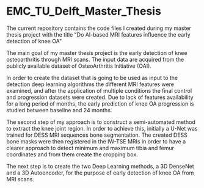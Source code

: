 # EMC_TU_Delft_Master_Thesis
The current repository contains the code files I created during my master thesis project with the title "Do AI-based MRI features influence the early detection of knee OA"


The main goal of my master thesis project is the early detection of knee osteoarthritis through MRI scans. 
The input data are acquired from the publicly available dataset of OsteoArthritis Initiative (OAI). 

In order to create the dataset that is going to be used as input to the detection deep learning algorithms the different MRI features were examined,
and after the application of multiple conditions the final control and progression datasets were created. Due to lack of features availability for 
a long period of months, the early prediction of knee OA progression is studied between baseline and 24 months.

The second step of my approach is to construct a semi-automated method to extract the knee joint region. In order to achieve this, 
initially a U-Net was trained for DESS MRI sequences bone segmentation. The created DESS bone masks were then registered in the IW-TSE MRIs
in order to have a clearer approach to detect minimum and maximum tibia and femur coordinates and from them create the cropping box.

The next step is to create the two Deep Learning methods, a 3D DenseNet and a 3D Autoencoder, for the purpose of early detection of 
knee OA from MRI scans.
